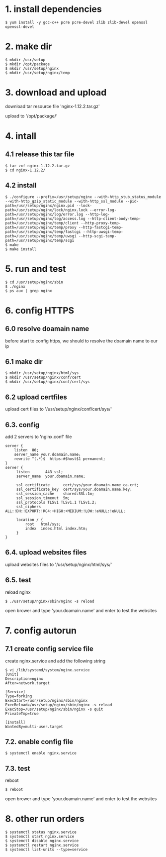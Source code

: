 
# 1. install dependencies
```shell
$ yum install -y gcc-c++ pcre pcre-devel zlib zlib-devel openssl openssl-devel
```

# 2. make dir
```shell
$ mkdir /usr/setup
$ mkdir /opt/package
$ mkdir /usr/setup/nginx
$ mkdir /usr/setup/nginx/temp
```

# 3. download and upload
download tar resource file 'nginx-1.12.2.tar.gz' 

upload to '/opt/package/'


# 4. intall 
## 4.1 release this tar file
```shell
$ tar zxf nginx-1.12.2.tar.gz
$ cd nginx-1.12.2/
```

## 4.2 install
```shell
$ ./configure --prefix=/usr/setup/nginx --with-http_stub_status_module --with-http_gzip_static_module --with-http_ssl_module --pid-path=/usr/setup/nginx/nginx.pid --lock-path=/usr/setup/nginx/lock/nginx.lock --error-log-path=/usr/setup/nginx/log/error.log --http-log-path=/usr/setup/nginx/log/access.log --http-client-body-temp-path=/usr/setup/nginx/temp/client --http-proxy-temp-path=/usr/setup/nginx/temp/proxy --http-fastcgi-temp-path=/usr/setup/nginx/temp/fastcgi --http-uwsgi-temp-path=/usr/setup/nginx/temp/uwsgi --http-scgi-temp-path=/usr/setup/nginx/temp/scgi
$ make
$ make install
```

# 5. run and test
```shell
$ cd /usr/setup/nginx/sbin
$ ./nginx
$ ps aux | grep nginx
```

# 6. config HTTPS
## 6.0 resolve doamain name
before start to config https, we should to resolve the doamain name to our ip

## 6.1 make dir
```shell
$ mkdir /usr/setup/nginx/html/sys
$ mkdir /usr/setup/nginx/conf/cert
$ mkdir /usr/setup/nginx/conf/cert/sys
```

## 6.2 upload certfiles
upload cert files to '/usr/setup/nginx/conf/cert/sys/'

## 6.3. config
add 2 servers to 'nginx.conf' file
```shell
server {  
    listen  80;  
    server_name your.doamain.name;   
    rewrite ^(.*)$  https:#$host$1 permanent;  
} 
server {
     listen       443 ssl;
     server_name  your.doamain.name;

     ssl_certificate      cert/sys/your.doamain.name_ca.crt;
     ssl_certificate_key  cert/sys/your.doamain.name.key;
     ssl_session_cache    shared:SSL:1m;
     ssl_session_timeout  5m;       
     ssl_protocols TLSv1 TLSv1.1 TLSv1.2;
     ssl_ciphers ALL:!DH:!EXPORT:!RC4:+HIGH:+MEDIUM:!LOW:!aNULL:!eNULL;
    
     location / {
         root   html/sys;
         index  index.html index.htm;
     }
}
```

## 6.4. upload websites files
upload websites files to '/usr/setup/nginx/html/sys/'

## 6.5. test 
reload nginx
```shell
$ ./usr/setup/nginx/sbin/nginx -s reload
```
open brower and type 'your.doamain.name' and enter to test the websites

# 7. config autorun 
## 7.1 create config service file
create nginx.service and add the following string 
```shell
$ vi /lib/systemd/system/nginx.service
[Unit]
Description=nginx
After=network.target

[Service]
Type=forking
ExecStart=/usr/setup/nginx/sbin/nginx
ExecReload=/usr/setup/nginx/sbin/nginx -s reload
ExecStop=/usr/setup/nginx/sbin/nginx -s quit
PrivateTmp=true

[Install]
WantedBy=multi-user.target
```

## 7.2. enable config file
```shell
$ systemctl enable nginx.service
```

## 7.3. test 
reboot
```shell
$ reboot
```
open brower and type 'your.doamain.name' and enter to test the websites


# 8. other run orders
```shell
$ systemctl status nginx.service
$ systemctl start nginx.service
$ systemctl disable nginx.service
$ systemctl restart nginx.service
$ systemctl list-units --type=service
```

